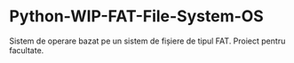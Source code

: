 # Python-WIP-FAT-File-System-OS
Sistem de operare bazat pe un sistem de fișiere de tipul FAT.
Proiect pentru facultate.
